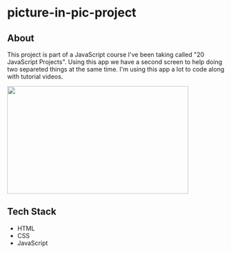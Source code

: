 # picture-in-pic-project

## About
This project is part of a JavaScript course I've been taking called "20 JavaScript Projects". Using this app we have a second screen to help doing two separeted things at the same time. I'm using this app a lot to code along with tutorial videos. 

<img src="https://github.com/TauDuque/picture-in-pic-project-JS/blob/main/Peek%2002-02-2021%2015-41.gif" height="250px" width="420" />

## Tech Stack
<ul>
  <li>HTML
    <li>CSS
      <li>JavaScript
        </ul>
